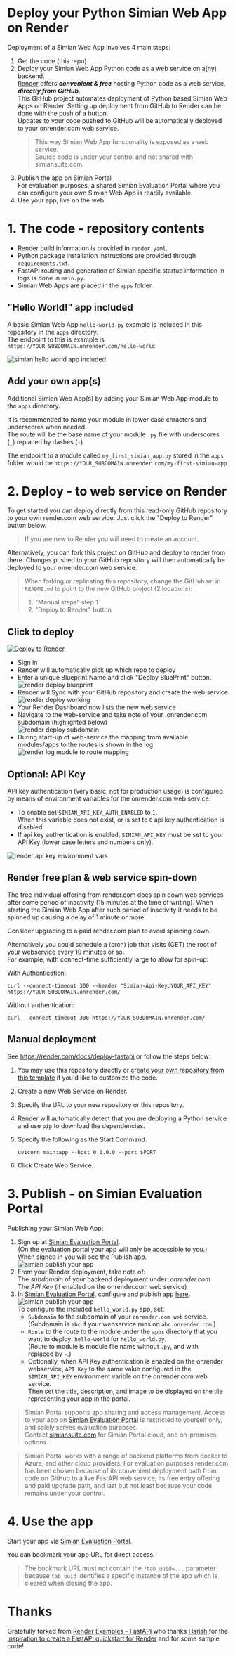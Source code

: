 # Deploy your Python Simian Web App on Render

Deployment of a Simian Web App involves 4 main steps:
1. Get the code (this repo)
2. Deploy your Simian Web App Python code as a web service on a(ny) backend.  
   [Render](https://render.com) offers _**convenient & free**_ hosting Python code as a web service, _**directly from GitHub**_.   
   This GitHub project automates deployment of Python based Simian Web Apps on Render.
   Setting up deployment from GitHub to Render can be done with the push of a button.  
   Updates to your code pushed to GitHub will be automatically deployed to your onrender.com web service.  
   > This way Simian Web App functionality is exposed as a web service.  
   > Source code is under your control and not shared with simiansuite.com.
3. Publish the app on Simian Portal  
   For evaluation purposes, a shared Simian Evaluation Portal where you can configure your own Simian Web App is readily available.  
4. Use your app, live on the web

# 1. The code - repository contents
- Render build information is provided in `render.yaml`.
- Python package installation instructions are provided through `requirements.txt`.
- FastAPI routing and generation of Simian specific startup information in logs is done in `main.py`.
- Simian Web Apps are placed in the `apps` folder.

## "Hello World!" app included
A basic Simian Web App `hello-world.py` example is included in this repository in the `apps` directory.  
The endpoint to this is example is `https://YOUR_SUBDOMAIN.onrender.com/hello-world`

![simian hello world app included](readme-images/hello-world.png)

## Add your own app(s)
Additional Simian Web App(s) by adding your Simian Web App module to the `apps` directory.  

It is recommended to name your module in lower case chracters and underscores when needed.  
The route will be the base name of your module `.py` file with underscores (`_`) replaced by dashes (`-`).

The endpoint to a module called `my_first_simian_app.py` stored in the `apps` folder would be `https://YOUR_SUBDOMAIN.onrender.com/my-first-simian-app`

# 2. Deploy - to web service on Render
To get started you can deploy directly from this read-only GitHub repository to your own render.com web service.  Just click the "Deploy to Render" button below.

> If you are new to Render you will need to create an account.

Alternatively, you can fork this project on GitHub and deploy to render from there. Changes pushed to your GitHub repository will then automatically be deployed to your onrender.com web service.

> When forking or replicating this repository, change the GitHub url in `README.md` to point to the new GitHub project (2 locations):  
> 1. "Manual steps" step 1
> 2. "Deploy to Render" button

## Click to deploy

[![Deploy to Render](https://render.com/images/deploy-to-render-button.svg)](https://render.com/deploy?repo=https://github.com/Simian-Web-Apps/simian-deploy-render/)

- Sign in
- Render will automatically pick up which repo to deploy
- Enter a unique Blueprint Name and click "Deploy BluePrint" button.  
  ![render deploy blueprint](readme-images/render-deploy-blueprint.png)
- Render will Sync with your GitHub repository and create the web service  
  ![render deploy working](readme-images/render-deploy-working.png)
- Your Render Dashboard now lists the new web service
- Navigate to the web-service and take note of your .onrender.com subdomain (highlighted below)  
  ![render deploy subdomain](readme-images/render-webservice-subdomain.png)
- During start-up of web-service the mapping from available modules/apps to the routes is shown in the log  
  ![render log module to route mapping](readme-images/render-log-startup-module-to-route-mapping.png)

## Optional: API Key
API key authentication (very basic, not for production usage) is configured by means of environment variables for the onrender.com web service:  
- To enable set `SIMIAN_API_KEY_AUTH_ENABLED` to `1`.  
  When this variable does not exist, or is set to `0` api key authentication is disabled.
- If api key authentication is enabled, `SIMIAN_API_KEY` must be set to your API Key (lower case letters and numbers only).
  
![render api key environment vars](readme-images/render-env-vars.png)

## Render free plan & web service spin-down
The free individual offering from render.com does spin down web services after some period of inactivity (15 minutes at the time of writing).
When starting the Simian Web App after such period of inactivity it needs to be spinned up causing a delay of 1 minute or more. 

Consider upgrading to a paid render.com plan to avoid spinning down.

Alternatively you could schedule a (cron) job that visits (GET) the root of your webservice every 10 minutes or so.  
For example, with connect-time sufficiently large to allow for spin-up:  

With Authentication:  
```
curl --connect-timeout 300 --header "Simian-Api-Key:YOUR_API_KEY" https://YOUR_SUBDOMAIN.onrender.com/
```  

Without authentication:  
```
curl --connect-timeout 300 https://YOUR_SUBDOMAIN.onrender.com/
```  

## Manual deployment
See https://render.com/docs/deploy-fastapi or follow the steps below:

1. You may use this repository directly or [create your own repository from this template](https://github.com/Simian-Web-Apps/simian-deploy-render/generate) if you'd like to customize the code.
2. Create a new Web Service on Render.
3. Specify the URL to your new repository or this repository.
4. Render will automatically detect that you are deploying a Python service and use `pip` to download the dependencies.
5. Specify the following as the Start Command.

    ```shell
    uvicorn main:app --host 0.0.0.0 --port $PORT
    ```

6. Click Create Web Service.

# 3. Publish - on Simian Evaluation Portal
Publishing your Simian Web App:
1. Sign up at [Simian Evaluation Portal](https://evaluate.simiansuite.com/).  
   (On the evaluation portal your app will only be accessible to you.)   
   When signed in you will see the Publish app.  
   ![simian publish your app](readme-images/simian-publish-your-app.png)  
1. From your Render deployment, take note of:  
   The _subdomain_ of your backend deployment under _.onrender.com_  
   The _API Key_ (if enabled on the onrender.com web service)  
1. In [Simian Evaluation Portal](https://evaluate.simiansuite.com/), configure and publish app [here](https://evaluate.simiansuite.com/configure_my_app/).  
   ![simian publish your app](readme-images/simian-publish-your-app-configurator.png)  
   To configure the included `hello_world.py` app, set:
   - `Subdomain` to the subdomain of your `onrender.com web` service.  
     (Subdomain is `abc` if your webservice runs on `abc.onrender.com`.)
   - `Route` to the route to the module under the `apps` directory that you want to deploy: `hello-world` for `hello_world.py`.  
     (Route to module is module file name without `.py`, and with `_` replaced by `-`.)
   - Optionally, when API Key authentication is enabled on the onrender webservice, `API Key` to the same value configured in the `SIMIAN_API_KEY` environment varible on the onrender.com web service.  
   Then set the title, description, and image to be displayed on the tile representing your app in the portal.

> Simian Portal supports app sharing and access management. Access to your app on [Simian Evaluation Portal](https://evaluate.simiansuite.com/) is restricted to yourself only, and solely serves evaluation purposes.  
> Contact [simiansuite.com](https://simiansuite.com/contact-us/) for Simian Portal cloud, and on-premises options.

> Simian Portal works with a range of backend platforms from docker to Azure, and other cloud providers.
> For evaluation purposes render.com has been chosen because of its convenient deployment path from code on GitHub to a live FastAPI web service, its free entry offering and paid upgrade path, and last but not least because your code remains under your control.

# 4. Use the app
Start your app via [Simian Evaluation Portal](https://evaluate.simiansuite.com/).  

You can bookmark your app URL for direct access. 

> The bookmark URL must not contain the `?tab_uuid=...` parameter because `tab_uuid` identifies a specific instance of the app which is cleared when closing the app.

# Thanks
Gratefully forked from [Render Examples - FastAPI](https://github.com/render-examples/fastapi) who thanks [Harish](https://harishgarg.com) for the [inspiration to create a FastAPI quickstart for Render](https://twitter.com/harishkgarg/status/1435084018677010434) and for some sample code!
